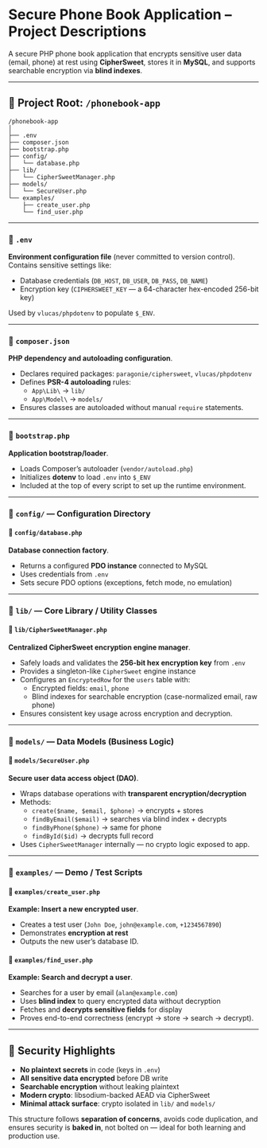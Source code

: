 # Secure Phone Book Application – Project Descriptions

A secure PHP phone book application that encrypts sensitive user data (email, phone) at rest using **CipherSweet**, stores it in **MySQL**, and supports searchable encryption via **blind indexes**.

---

## 📁 Project Root: `/phonebook-app`

```
/phonebook-app
│
├── .env
├── composer.json
├── bootstrap.php
├── config/
│   └── database.php
├── lib/
│   └── CipherSweetManager.php
├── models/
│   └── SecureUser.php
└── examples/
    ├── create_user.php
    └── find_user.php
```

---

### 📄 `.env`
**Environment configuration file** (never committed to version control).  
Contains sensitive settings like:
- Database credentials (`DB_HOST`, `DB_USER`, `DB_PASS`, `DB_NAME`)
- Encryption key (`CIPHERSWEET_KEY` — a 64-character hex-encoded 256-bit key)  

Used by `vlucas/phpdotenv` to populate `$_ENV`.

---

### 📄 `composer.json`
**PHP dependency and autoloading configuration**.  
- Declares required packages: `paragonie/ciphersweet`, `vlucas/phpdotenv`
- Defines **PSR-4 autoloading** rules:
  - `App\Lib\` → `lib/`
  - `App\Model\` → `models/`
- Ensures classes are autoloaded without manual `require` statements.

---

### 📄 `bootstrap.php`
**Application bootstrap/loader**.  
- Loads Composer’s autoloader (`vendor/autoload.php`)
- Initializes **dotenv** to load `.env` into `$_ENV`
- Included at the top of every script to set up the runtime environment.

---

### 📁 `config/` — Configuration Directory

#### 📄 `config/database.php`
**Database connection factory**.  
- Returns a configured **PDO instance** connected to MySQL
- Uses credentials from `.env`
- Sets secure PDO options (exceptions, fetch mode, no emulation)

---

### 📁 `lib/` — Core Library / Utility Classes

#### 📄 `lib/CipherSweetManager.php`
**Centralized CipherSweet encryption engine manager**.  
- Safely loads and validates the **256-bit hex encryption key** from `.env`
- Provides a singleton-like `CipherSweet` engine instance
- Configures an `EncryptedRow` for the `users` table with:
  - Encrypted fields: `email`, `phone`
  - Blind indexes for searchable encryption (case-normalized email, raw phone)
- Ensures consistent key usage across encryption and decryption.

---

### 📁 `models/` — Data Models (Business Logic)

#### 📄 `models/SecureUser.php`
**Secure user data access object (DAO)**.  
- Wraps database operations with **transparent encryption/decryption**
- Methods:
  - `create($name, $email, $phone)` → encrypts + stores
  - `findByEmail($email)` → searches via blind index + decrypts
  - `findByPhone($phone)` → same for phone
  - `findById($id)` → decrypts full record
- Uses `CipherSweetManager` internally — no crypto logic exposed to app.

---

### 📁 `examples/` — Demo / Test Scripts

#### 📄 `examples/create_user.php`
**Example: Insert a new encrypted user**.  
- Creates a test user (`John Doe`, `john@example.com`, `+1234567890`)
- Demonstrates **encryption at rest**
- Outputs the new user’s database ID.

#### 📄 `examples/find_user.php`
**Example: Search and decrypt a user**.  
- Searches for a user by email (`alan@example.com`)
- Uses **blind index** to query encrypted data without decryption
- Fetches and **decrypts sensitive fields** for display
- Proves end-to-end correctness (encrypt → store → search → decrypt).

---

## 🔐 Security Highlights
- **No plaintext secrets** in code (keys in `.env`)
- **All sensitive data encrypted** before DB write
- **Searchable encryption** without leaking plaintext
- **Modern crypto**: libsodium-backed AEAD via CipherSweet
- **Minimal attack surface**: crypto isolated in `lib/` and `models/`

This structure follows **separation of concerns**, avoids code duplication, and ensures security is **baked in**, not bolted on — ideal for both learning and production use.
 

